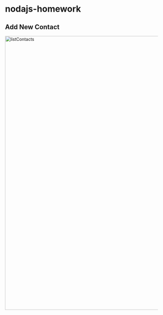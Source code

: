 # nodajs-homework


## Add New Contact

<img width="900" alt="listContacts" src="https://i.ibb.co/GtF8fBN/add-Nea-Contact.png">


<!-- 

<img width="907" alt="listContacts" src="https://github.com/kvitkovsky1302/nodejs-homework/blob/nodejs-hw1/images/listContacts.png"> -->
<!-- https://i.ibb.co/GtF8fBN/add-Nea-Contact.png -->
